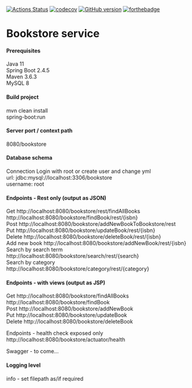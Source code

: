 [![Actions Status](https://github.com/domiballoch/bookstore/actions/workflows/maven.yml/badge.svg)](https://github.com/domiballoch/bookstore/actions)
[![codecov](https://codecov.io/gh/domiballoch/bookstore/branch/master/graph/badge.svg?token=3DQWELQG2V)](https://codecov.io/gh/domiballoch/bookstore)
[![GitHub version](https://badge.fury.io/gh/domiballoch%2Fbookstore.svg)](https://badge.fury.io/gh/domiballoch%2Fbookstore)
[![forthebadge](https://forthebadge.com/images/badges/not-a-bug-a-feature.svg)](https://forthebadge.com)

<h1>Bookstore service</h1>

<h4>Prerequisites</h4>
Java 11
<br/>Spring Boot 2.4.5
<br/>Maven 3.6.3
<br/>MySQL 8

<h4>Build project</h4>
mvn clean install
<br/>spring-boot:run

<h4>Server port / context path</h4>
8080/bookstore

<h4>Database schema</h4
execute bookstore.sql

<h4>Connection</h4>
Login with root or create user and change yml
<br/>url: jdbc:mysql://localhost:3306/bookstore
<br/>username: root

<h4>Endpoints - Rest only (output as JSON)</h4>
Get
http://localhost:8080/bookstore/rest/findAllBooks
<br/>http://localhost:8080/bookstore/findBook/rest/{isbn}
<br>Post
http://localhost:8080/bookstore/addNewBookToBookstore/rest
<br>Put
http://localhost:8080/bookstore/updateBook/rest/{isbn}
<br>Delete
http://localhost:8080/bookstore/deleteBook/rest/{isbn}
<br>Add new book
http://localhost:8080/bookstore/addNewBook/rest/{isbn}
<br>Search by search term
http://localhost:8080/bookstore/search/rest/{search}
<br>Search by category
http://localhost:8080/bookstore/category/rest/{category}

<h4>Endpoints - with views (output as JSP)</h4>
Get
http://localhost:8080/bookstore/findAllBooks
<br/>http://localhost:8080/bookstore/findBook
<br>Post
http://localhost:8080/bookstore/addNewBook
<br>Put
http://localhost:8080/bookstore/updateBook
<br>Delete
http://localhost:8080/bookstore/deleteBook

Endpoints - health check exposed only
http://localhost:8080/bookstore/actuator/health

Swagger - to come...

<h4>Logging level</h4>
info - set filepath as/if required
